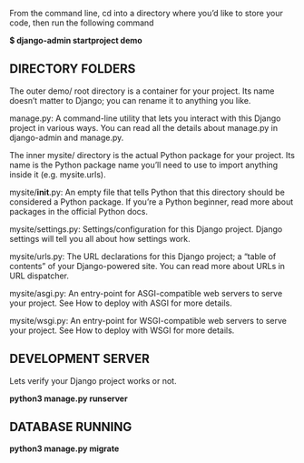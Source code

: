 From the command line, cd into a directory where you’d like to store your code, then run the following command

**$ django-admin startproject demo**

## DIRECTORY FOLDERS 

The outer demo/ root directory is a container for your project. Its name doesn’t matter to Django; you can rename it to anything you like.

manage.py: A command-line utility that lets you interact with this Django project in various ways. You can read all the details about manage.py in django-admin and manage.py.

The inner mysite/ directory is the actual Python package for your project. Its name is the Python package name you’ll need to use to import anything inside it (e.g. mysite.urls).

mysite/__init__.py: An empty file that tells Python that this directory should be considered a Python package. If you’re a Python beginner, read more about packages in the official Python docs.

mysite/settings.py: Settings/configuration for this Django project. Django settings will tell you all about how settings work.


mysite/urls.py: The URL declarations for this Django project; a “table of contents” of your Django-powered site. You can read more about URLs in URL dispatcher.

mysite/asgi.py: An entry-point for ASGI-compatible web servers to serve your project. See How to deploy with ASGI for more details.

mysite/wsgi.py: An entry-point for WSGI-compatible web servers to serve your project. See How to deploy with WSGI for more details.



## DEVELOPMENT SERVER

 Lets verify your Django project works or not.
 
 **python3 manage.py runserver**
 
 
 
 ## DATABASE RUNNING 
 
 **python3 manage.py migrate**
 
 
